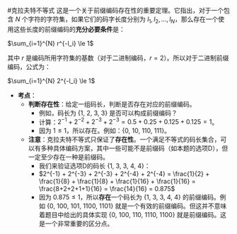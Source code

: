 #克拉夫特不等式 
这是一个关于前缀编码存在性的重要定理。它指出，对于一个包含 $N$ 个字符的字符集，如果它们的码字长度分别为 $l_1, l_2, \dots, l_N$，那么存在一个使用这些长度的前缀编码的**充分必要条件**是：

$\sum_{i=1}^{N} r^{-l_i} \le 1$

其中 $r$ 是编码所用字符集的基数（对于二进制编码，$r=2$）。所以对于二进制前缀编码，公式为：

$\sum_{i=1}^{N} 2^{-l_i} \le 1$

*   **考点**：
    *   **判断存在性**：给定一组码长，判断是否存在对应的前缀编码。
        *   例如，码长为 {1, 2, 3, 3} 是否可以构成前缀编码？
        *   计算：$2^{-1} + 2^{-2} + 2^{-3} + 2^{-3} = 0.5 + 0.25 + 0.125 + 0.125 = 1$。
        *   因为 $1 \le 1$，所以存在。例如：{0, 10, 110, 111}。
    *   **注意**：克拉夫特不等式只保证了**存在性**。一个满足不等式的码长集合，可以有多种具体编码方案，其中一些可能不是前缀码（如本题的选项D），但一定至少存在一种是前缀码。
        *   我们来验证选项D的码长 {1, 3, 3, 4, 4}：
        *   $2^{-1} + 2^{-3} + 2^{-3} + 2^{-4} + 2^{-4} = \frac{1}{2} + \frac{1}{8} + \frac{1}{8} + \frac{1}{16} + \frac{1}{16} = \frac{8+2+2+1+1}{16} = \frac{14}{16} = 0.875$
        *   因为 $0.875 \le 1$，所以**存在**一个码长为 {1, 3, 3, 4, 4} 的前缀编码。例如 {0, 100, 101, 1100, 1101} 就是一个有效的前缀编码。但这并不意味着题目中给出的具体实现 {0, 100, 110, 1110, 1100} 就是前缀编码。这是一个非常重要的区分点。